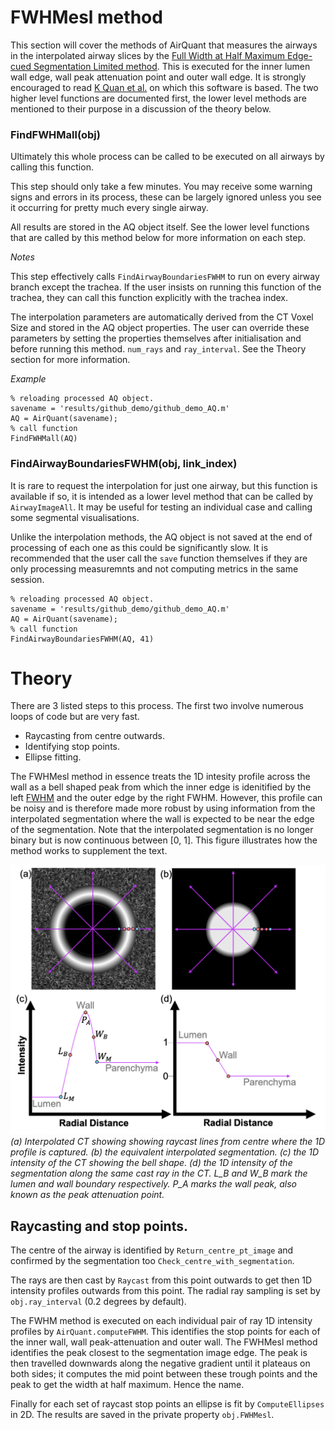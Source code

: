 # FWHMesl method

This section will cover the methods of AirQuant that measures the airways in the interpolated airway slices by the [Full Width at Half Maximum Edge-cued Segmentation Limited method](https://doi.org/10.1117/12.595283). This is executed for the inner lumen wall edge, wall peak attenuation point and outer wall edge. It is strongly encouraged to read [K Quan et al.](https://doi.org/10.1117/12.2292306) on which this software is based. The two higher level functions are documented first, the lower level methods are mentioned to their purpose in a discussion of the theory below.

### FindFWHMall(obj)
Ultimately this whole process can be called to be executed on all airways by calling this function.

This step should only take a few minutes. You may receive some warning signs and errors in its process, these can be largely ignored unless you see it occurring for pretty much every single airway.

All results are stored in the AQ object itself. See the lower level functions that are called by this method below for more information on each step.

*Notes*

This step effectively calls `FindAirwayBoundariesFWHM` to run on every airway branch except the trachea. If the user insists on running this function of the trachea, they can call this function explicitly with the trachea index.

The interpolation parameters are automatically derived from the CT Voxel Size and stored in the AQ object properties. The user can override these parameters by setting the properties themselves after initialisation and before running this method. `num_rays` and `ray_interval`. See the Theory section for more information.

*Example*
```
% reloading processed AQ object.
savename = 'results/github_demo/github_demo_AQ.m'
AQ = AirQuant(savename);
% call function
FindFWHMall(AQ)
```

### FindAirwayBoundariesFWHM(obj, link_index)
It is rare to request the interpolation for just one airway, but this function is available if so, it is intended as a lower level method that can be called by `AirwayImageAll`. It may be useful for testing an individual case and calling some segmental visualisations.

Unlike the interpolation methods, the AQ object is not saved at the end of processing of each one as this could be significantly slow. It is recommended that the user call the `save` function themselves if they are only processing measuremnts and not computing metrics in the same session.

```
% reloading processed AQ object.
savename = 'results/github_demo/github_demo_AQ.m'
AQ = AirQuant(savename);
% call function
FindAirwayBoundariesFWHM(AQ, 41)
```


# Theory
There are 3 listed steps to this process. The first two involve numerous loops of code but are very fast.

* Raycasting from centre outwards.
* Identifying stop points.
* Ellipse fitting.

The FWHMesl method in essence treats the 1D intesity profile across the wall as a bell shaped peak from which the inner edge is idenitified by the left [FWHM](https://en.wikipedia.org/wiki/Full_width_at_half_maximum) and the outer edge by the right FWHM. However, this profile can be noisy and is therefore made more robust by using information from the interpolated segmentation where the wall is expected to be near the edge of the segmentation. Note that the interpolated segmentation is no longer binary but is now continuous between [0, 1]. This figure illustrates how the method works to supplement the text.

![FWHMesl method figure](./fwhmesl.png)
*(a) Interpolated CT showing showing raycast lines from centre where the 1D profile is captured. (b) the equivalent interpolated segmentation. (c) the 1D intensity of the CT showing the bell shape. (d) the 1D intensity of the segmentation along the same cast ray in the CT. L_B and  W_B mark the lumen and wall boundary respectively. P_A marks the wall peak, also known as the peak attenuation point.*


## Raycasting and stop points.
The centre of the airway is identified by `Return_centre_pt_image` and confirmed by the segmentation too `Check_centre_with_segmentation`.

The rays are then cast by `Raycast` from this point outwards to get then 1D intensity profiles outwards from this point. The radial ray sampling is set by `obj.ray_interval` (0.2 degrees by default).

The FWHM method is executed on each individual pair of ray 1D intensity profiles by `AirQuant.computeFWHM`. This identifies the stop points for each of the inner wall, wall peak-attenuation and outer wall. The FWHMesl method identifies the peak closest to the segmentation image edge. The peak is then travelled downwards along the negative gradient until it plateaus on both sides; it computes the mid point between these trough points and the peak to get the width at half maximum. Hence the name.

Finally for each set of raycast stop points an ellipse is fit by `ComputeEllipses` in 2D. The results are saved in the private property `obj.FWHMesl`.
